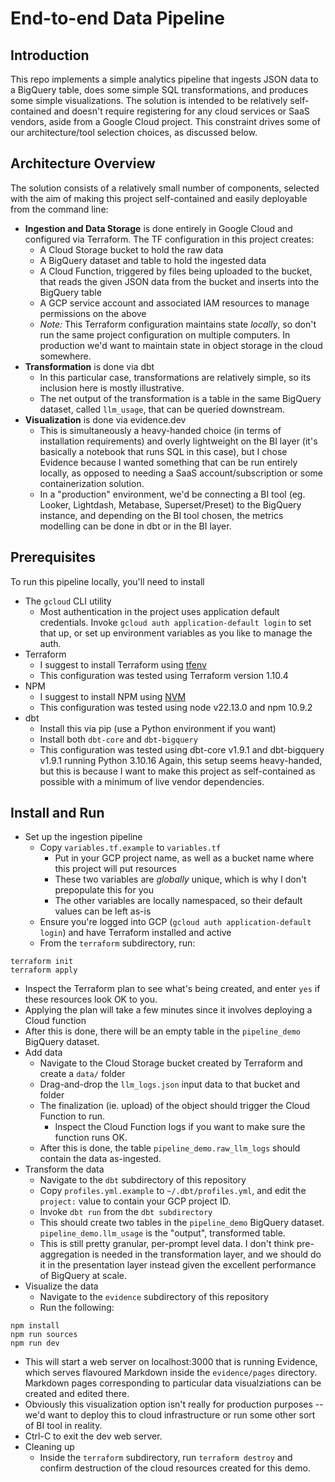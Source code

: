 # End-to-end Data Pipeline

## Introduction

This repo implements a simple analytics pipeline that ingests JSON data to a BigQuery table, does some simple SQL transformations, and produces some simple visualizations. The solution is intended to be relatively self-contained and doesn't require registering for any cloud services or SaaS vendors, aside from a Google Cloud project.  This constraint drives some of our architecture/tool selection choices, as discussed below.

## Architecture Overview

The solution consists of a relatively small number of components, selected with the aim of making this project self-contained and easily deployable from the command line:

- **Ingestion and Data Storage** is done entirely in Google Cloud and configured via Terraform.  The TF configuration in this project creates:
  - A Cloud Storage bucket to hold the raw data
  - A BigQuery dataset and table to hold the ingested data
  - A Cloud Function, triggered by files being uploaded to the bucket, that reads the given JSON data from the bucket and inserts into the BigQuery table
  - A GCP service account and associated IAM resources to manage permissions on the above
  - *Note:* This Terraform configuration maintains state *locally*, so don't run the same project configuration on multiple computers. In production we'd want to maintain state in object storage in the cloud somewhere.
- **Transformation** is done via dbt
  - In this particular case, transformations are relatively simple, so its inclusion here is mostly illustrative.
  - The net output of the transformation is a table in the same BigQuery dataset, called `llm_usage`, that can be queried downstream.
- **Visualization** is done via evidence.dev
  - This is simultaneously a heavy-handed choice (in terms of installation requirements) and overly lightweight on the BI layer (it's basically a notebook that runs SQL in this case), but I chose Evidence because I wanted something that can be run entirely locally, as opposed to needing a SaaS account/subscription or some containerization solution.
  - In a "production" environment, we'd be connecting a BI tool (eg. Looker, Lightdash, Metabase, Superset/Preset) to the BigQuery instance, and depending on the BI tool chosen, the metrics modelling can be done in dbt or in the BI layer.

## Prerequisites
To run this pipeline locally, you'll need to install
- The `gcloud` CLI utility
  - Most authentication in the project uses application default credentials.  Invoke `gcloud auth application-default login` to set that up, or set up environment variables as you like to manage the auth.
- Terraform
  - I suggest to install Terraform using [tfenv](https://github.com/tfutils/tfenv)
  - This configuration was tested using Terraform version 1.10.4
- NPM
  - I suggest to install NPM using [NVM](https://github.com/nvm-sh/nvm)
  - This configuration was tested using node v22.13.0 and npm 10.9.2
- dbt
  - Install this via pip (use a Python environment if you want)
  - Install both `dbt-core` and `dbt-bigquery`
  - This configuration was tested using dbt-core v1.9.1 and dbt-bigquery v1.9.1 running Python 3.10.16
Again, this setup seems heavy-handed, but this is because I want to make this project as self-contained as possible with a minimum of live vendor dependencies.

## Install and Run
- Set up the ingestion pipeline
  - Copy `variables.tf.example` to `variables.tf`
    - Put in your GCP project name, as well as a bucket name where this project will put resources
    - These two variables are *globally* unique, which is why I don't prepopulate this for you
    - The other variables are locally namespaced, so their default values can be left as-is
  - Ensure you're logged into GCP (`gcloud auth application-default login`) and have Terraform installed and active
  - From the `terraform` subdirectory, run:
```
terraform init
terraform apply
```
  - Inspect the Terraform plan to see what's being created, and enter `yes` if these resources look OK to you.
  - Applying the plan will take a few minutes since it involves deploying a Cloud function
  - After this is done, there will be an empty table in the `pipeline_demo` BigQuery dataset.
- Add data
  - Navigate to the Cloud Storage bucket created by Terraform and create a `data/` folder
  - Drag-and-drop the `llm_logs.json` input data to that bucket and folder
  - The finalization (ie. upload) of the object should trigger the Cloud Function to run.
    - Inspect the Cloud Function logs if you want to make sure the function runs OK.
  - After this is done, the table `pipeline_demo.raw_llm_logs` should contain the data as-ingested.
- Transform the data
  - Navigate to the `dbt` subdirectory of this repository
  - Copy `profiles.yml.example` to `~/.dbt/profiles.yml`, and edit the `project:` value to contain your GCP project ID.
  - Invoke `dbt run` from the `dbt subdirectory`
  - This should create two tables in the `pipeline_demo` BigQuery dataset.  `pipeline_demo.llm_usage` is the "output", transformed table.
  - This is still pretty granular, per-prompt level data. I don't think pre-aggregation is needed in the transformation layer, and we should do it in the presentation layer instead given the excellent performance of BigQuery at scale.
- Visualize the data
  - Navigate to the `evidence` subdirectory of this repository
  - Run the following:
```
npm install
npm run sources
npm run dev
```
  - This will start a web server on localhost:3000 that is running Evidence, which serves flavoured Markdown inside the `evidence/pages` directory. Markdown pages corresponding to particular data visualziations can be created and edited there.
  - Obviously this visualization option isn't really for production purposes -- we'd want to deploy this to cloud infrastructure or run some other sort of BI tool in reality.
  - Ctrl-C to exit the dev web server.
- Cleaning up
  - Inside the `terraform` subdirectory, run `terraform destroy` and confirm destruction of the cloud resources created for this demo.